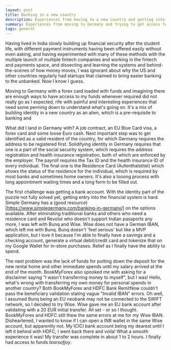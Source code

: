 ```yaml
---
layout: post
title: Banking in a new country
description: Experiences from moving to a new country and getting into the financial system
summary: Experiences from moving to Germany and trying to get access to the financial system
tags: general
---
```


Having lived in India slowly building up financial security after the student life, with different payment instruments having been offered easily without even asking, and having experimented with many of these methods with the multiple launch of multiple fintech companies and working in the fintech and payments space, and dissecting and learning the systems and behind-the-scenes of how money moves, I was ignorant about why the US and other countries regularly had startups that claimed to bring easier banking to the unbanked. Now I know I guess.

Moving to Germany with a forex card loaded with funds and imagining there are enough ways to have access to my funds whenever required did not really go as I expected, rife with painful and interesting experiences that need some penning down to understand what's going on. It's a mix of building identity in a new country as an alien, which is a pre-requisite to banking and 

What did I land in Germany with? A job contract, an EU Blue Card visa, a forex card and some loose Euro cash. Next important step was to get identified as a valid resident of the country, for which Germany requires the address to be registered first. Solidifying identity in Germany requires that one is a part of the social security system, which requires the address registration and health insurance registration, both of which are enforced by the employer. The payroll requires the Tax ID and the health insurance ID of every individual. The final one is the Residence Card (Aufenthalstitel) which shows the status of the residence for the individual, which is required by most banks and sometimes home owners. It's also a looong process with long appointment waiting times and a long form to be filled out.

The first challenge was getting a bank account. With the identity part of the puzzle not fully solved yet, getting entry into the financial system is hard. Simple Germany has a (good resource)[https://www.simplegermany.com/banking-in-germany/] on the options available. After eliminating traditional banks and others who need a residence card and Revolut who doesn't support Indian passports any more, I was left with Bunq and Wise. Wise does not have a German IBAN, which left me with Bunq. Bunq doesn't 'feel serious' but like a MVP application, but I love it because I'm able to finally have a savings and a checking account, generate a virtual debit/credit card and tokenize that on my Google Wallet for in-store purchases. Relief as I finally have the ability to spend.

The next problem was the lack of funds for putting down the deposit for the new rental home and other immediate spends until my salary arrived at the end of the month. BookMyForex also spooked me with asking for a disclaimer saying "I wasn't transferring money to myself", but I was! Hello, what's wrong with transferring my own money for personal spends in another country? Both BookMyForex and HDFC Bank RemitNow couldn't pass the beneficiary validation stating vague "Invalid IBAN" errors. Oh well, I assumed Bunq being an EU neobank may not be connected to the SWIFT network, so I decided to try Wise. Wise gave me an EU bank account after validating with a 20 EUR initial transfer. All set - or so I thought. BookMyForex and HDFC still thew the same errors at me for my Wise IBAN. Disheartened, I wanted to know if I can open a INR wallet in the same Wise account, but apparently not. My ICICI bank account being my dearest until I left it behind with HDFC, I went back there and voila! What a smooth experience it was! My transfer was complete in about 1 to 2 hours. I finally had access to funds *tearsofjoy*.

